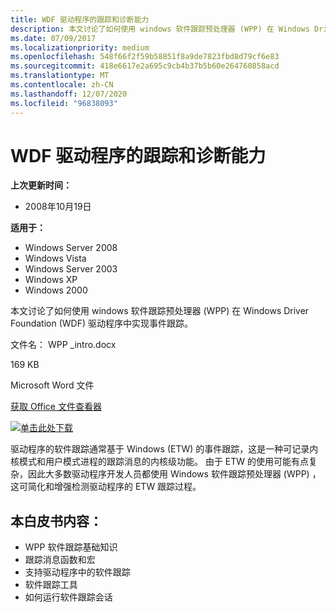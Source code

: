 ```yaml
---
title: WDF 驱动程序的跟踪和诊断能力
description: 本文讨论了如何使用 windows 软件跟踪预处理器 (WPP) 在 Windows Driver Foundation (WDF) 驱动程序中实现事件跟踪。
ms.date: 07/09/2017
ms.localizationpriority: medium
ms.openlocfilehash: 548f66f2f59b58851f8a9de7823fbd8d79cf6e83
ms.sourcegitcommit: 418e6617e2a695c9cb4b37b5b60e264760858acd
ms.translationtype: MT
ms.contentlocale: zh-CN
ms.lasthandoff: 12/07/2020
ms.locfileid: "96838093"
---
```

# <a name="tracing-and-diagnosability-for-wdf-drivers"></a>WDF 驱动程序的跟踪和诊断能力


**上次更新时间：**

-   2008年10月19日

**适用于：**

-   Windows Server 2008
-   Windows Vista
-   Windows Server 2003
-   Windows XP
-   Windows 2000

本文讨论了如何使用 windows 软件跟踪预处理器 (WPP) 在 Windows Driver Foundation (WDF) 驱动程序中实现事件跟踪。

文件名： WPP \_intro.docx

169 KB

Microsoft Word 文件

[获取 Office 文件查看器](https://www.microsoft.com/download/office.aspx)

[![单击此处下载](./images/download.png)](https://download.microsoft.com/download/9/c/5/9c5b2167-8017-4bae-9fde-d599bac8184a/WPP_intro.docx)

驱动程序的软件跟踪通常基于 Windows (ETW) 的事件跟踪，这是一种可记录内核模式和用户模式进程的跟踪消息的内核级功能。 由于 ETW 的使用可能有点复杂，因此大多数驱动程序开发人员都使用 Windows 软件跟踪预处理器 (WPP) ，这可简化和增强检测驱动程序的 ETW 跟踪过程。

## <a name="in-this-white-paper"></a>本白皮书内容：

-   WPP 软件跟踪基础知识
-   跟踪消息函数和宏
-   支持驱动程序中的软件跟踪
-   软件跟踪工具
-   如何运行软件跟踪会话

 

 





